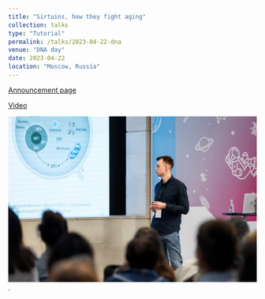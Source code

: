 ```yaml
---
title: "Sirtuins, how they fight aging"
collection: talks
type: "Tutorial"
permalink: /talks/2023-04-22-dna
venue: "DNA day"
date: 2023-04-22
location: "Moscow, Russia"
---
```


[Announcement page](https://zaryadyepark.timepad.ru/event/2393410/)

[Video](https://vk.com/zaryadyepark?z=video-152260072_456241272%2F390a318e74af161668%2Fpl_wall_-152260072)

![My presentation about sirtuins](dna_day.jpg "I am talking about sirtuin family here").

